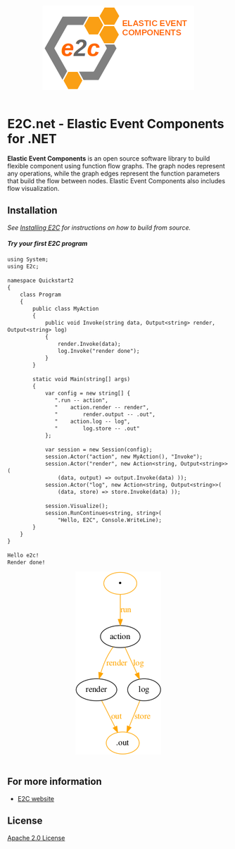 <div align="center">
  <img src="https://github.com/elastic-event-components/e2c/blob/master/images/e2c-logo.png"><br><br>
</div>

# E2C.net - Elastic Event Components for .NET

**Elastic Event Components** is an open source software library to build flexible component using
function flow graphs. The graph nodes represent any operations, while
the graph edges represent the function parameters that build
the flow between nodes. Elastic Event Components also includes flow visualization.

## Installation
*See [Installing E2C](https://github.com/elastic-event-components/e2c/blob/master/INSTALL.md) for instructions 
on how to build from source.*

#### *Try your first E2C program*

```dotnet
using System;
using E2c;

namespace Quickstart2
{
    class Program
    {   
        public class MyAction 
        {
            public void Invoke(string data, Output<string> render, Output<string> log)
            {
                render.Invoke(data);
                log.Invoke("render done");
            } 
        }

        static void Main(string[] args)
        {
            var config = new string[] {           
               ".run -- action",
               "    action.render -- render",
               "        render.output -- .out",
               "    action.log -- log",
               "        log.store -- .out"
            };

            var session = new Session(config);
            session.Actor("action", new MyAction(), "Invoke");
            session.Actor("render", new Action<string, Output<string>>(
                (data, output) => output.Invoke(data) ));
            session.Actor("log", new Action<string, Output<string>>(
                (data, store) => store.Invoke(data) ));
            
            session.Visualize();
            session.RunContinues<string, string>(
                "Hello, E2C", Console.WriteLine);
        }
    }
}

Hello e2c!
Render done!
```

<div align="center">
  <img src="https://github.com/elastic-event-components/e2c/blob/master/images/quickstart.png"><br><br>
</div>


## For more information
* [E2C website](http://www.elastic-event-components.org)

## License
[Apache 2.0 License](LICENSE)
